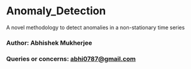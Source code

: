 # Anomaly_Detection
A novel methodology to detect anomalies in a non-stationary time series
### Author: Abhishek Mukherjee
### Queries or concerns: abhi0787@gmail.com
